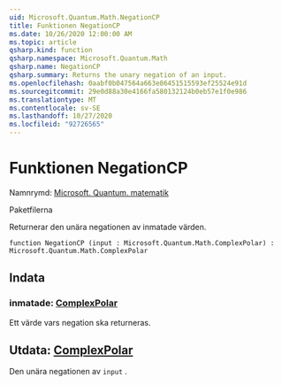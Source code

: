 ```yaml
---
uid: Microsoft.Quantum.Math.NegationCP
title: Funktionen NegationCP
ms.date: 10/26/2020 12:00:00 AM
ms.topic: article
qsharp.kind: function
qsharp.namespace: Microsoft.Quantum.Math
qsharp.name: NegationCP
qsharp.summary: Returns the unary negation of an input.
ms.openlocfilehash: 0aabf0b047564a663e86451515593ef25524e91d
ms.sourcegitcommit: 29e0d88a30e4166fa580132124b0eb57e1f0e986
ms.translationtype: MT
ms.contentlocale: sv-SE
ms.lasthandoff: 10/27/2020
ms.locfileid: "92726565"
---
```

# <a name="negationcp-function"></a>Funktionen NegationCP

Namnrymd: [Microsoft. Quantum. matematik](xref:Microsoft.Quantum.Math)

Paketfilerna [](https://nuget.org/packages/)


Returnerar den unära negationen av inmatade värden.

```qsharp
function NegationCP (input : Microsoft.Quantum.Math.ComplexPolar) : Microsoft.Quantum.Math.ComplexPolar
```


## <a name="input"></a>Indata

### <a name="input--complexpolar"></a>inmatade: [ComplexPolar](xref:Microsoft.Quantum.Math.ComplexPolar)

Ett värde vars negation ska returneras.



## <a name="output--complexpolar"></a>Utdata: [ComplexPolar](xref:Microsoft.Quantum.Math.ComplexPolar)

Den unära negationen av `input` .